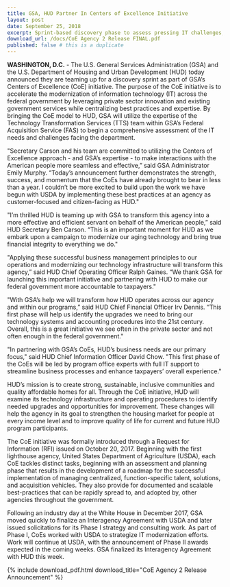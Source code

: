 ```yaml
---
title: GSA, HUD Partner In Centers of Excellence Initiative
layout: post
date: September 25, 2018
excerpt: Sprint-based discovery phase to assess pressing IT challenges, solutions.
download_url: /docs/CoE Agency 2 Release FINAL.pdf
published: false # this is a duplicate
---
```


**WASHINGTON, D.C.** - The U.S. General Services Administration (GSA) and the U.S. Department of Housing and Urban Development (HUD) today announced they are teaming up for a discovery sprint as part of GSA’s Centers of Excellence (CoE) initiative. The purpose of the CoE initiative is to accelerate the modernization of information technology (IT) across the federal government by leveraging private sector innovation and existing government services while centralizing best practices and expertise. By bringing the CoE model to HUD, GSA will utilize the expertise of the Technology Transformation Services (TTS) team within GSA’s Federal Acquisition Service (FAS) to begin a comprehensive assessment of the IT needs and challenges facing the department.  

"Secretary Carson and his team are committed to utilizing the Centers of Excellence approach - and GSA’s expertise - to make interactions with the American people more seamless and effective,” said GSA Administrator Emily Murphy. “Today’s announcement further demonstrates the strength, success, and momentum that the CoEs have already brought to bear in less than a year. I couldn’t be more excited to build upon the work we have begun with USDA by implementing these best practices at an agency as customer-focused and citizen-facing as HUD."


"I’m thrilled HUD is teaming up with GSA to transform this agency into a more effective and efficient servant on behalf of the American people,” said HUD Secretary Ben Carson. “This is an important moment for HUD as we embark upon a campaign to modernize our aging technology and bring true financial integrity to everything we do."

"Applying these successful business management principles to our operations and modernizing our technology infrastructure will transform this agency,” said HUD Chief Operating Officer Ralph Gaines. “We thank GSA for launching this important initiative and partnering with HUD to make our federal government more accountable to taxpayers."

"With GSA’s help we will transform how HUD operates across our agency and within our programs,” said HUD Chief Financial Officer Irv Dennis. “This first phase will help us identify the upgrades we need to bring our technology systems and accounting procedures into the 21st century. Overall, this is a great initiative we see often in the private sector and not often enough in the federal government."

"In partnering with GSA’s CoEs, HUD’s business needs are our primary focus," said HUD Chief Information Officer David Chow. "This first phase of the CoEs will be led by program office experts with full IT support to streamline business processes and enhance taxpayers’ overall experience."

HUD’s mission is to create strong, sustainable, inclusive communities and quality affordable homes for all. Through the CoE initiative, HUD will examine its technology infrastructure and operating procedures to identify needed upgrades and opportunities for improvement. These changes will help the agency in its goal to strengthen the housing market for people at every income level and to improve quality of life for current and future HUD program participants.

The CoE initiative was formally introduced through a Request for Information (RFI) issued on October 20, 2017. Beginning with the first lighthouse agency, United States Department of Agriculture (USDA), each CoE tackles distinct tasks, beginning with an assessment and planning phase that results in the development of a roadmap for the successful implementation of managing centralized, function-specific talent, solutions, and acquisition vehicles. They also provide for documented and scalable best-practices that can be rapidly spread to, and adopted by, other agencies throughout the government.

Following an industry day at the White House in December 2017, GSA moved quickly to finalize an Interagency Agreement with USDA and later issued solicitations for its Phase I strategy and consulting work. As part of Phase I, CoEs worked with USDA to strategize IT modernization efforts. Work will continue at USDA, with the announcement of Phase II awards expected in the coming weeks. GSA finalized its Interagency Agreement with HUD this week.


{% include download_pdf.html download_title="CoE Agency 2 Release Announcement" %}